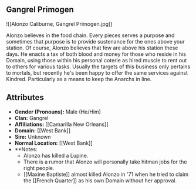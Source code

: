 ## Gangrel Primogen

![[Alonzo Caliburne, Gangrel Primogen.jpg]]

Alonzo believes in the food chain. Every pieces serves a purpose and sometimes that purpose is to provide sustenance for the ones above your station. Of course, Alonzo believes that few are above his station these days. He enacts a tax of both blood and money for those who reside in his Domain, using those within his personal coterie as hired muscle to rent out to others for various tasks. Usually the targets of this business only pertains to mortals, but recently he's been happy to offer the same services against Kindred. Particularly as a means to keep the Anarchs in line.

## Attributes
*  **Gender (Pronouns):** Male (He/Him)
* **Clan:** Gangrel
* **Affiliations:** [[Camarilla New Orleans]]
* **Domain:** [[West Bank]]
* **Sire:** Unknown
* **Normal Location:** [[West Bank]]
* **Notes: 
    - Alonzo has killed a Lupine.
    - There is a rumor that Alonzo will personally take hitman jobs for the right people. 
    - [[Maxine Baptiste]] almost killed Alonzo in '71 when he tried to claim the [[French Quarter]] as his own Domain without her approval.